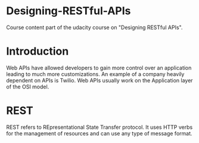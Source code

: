# Designing-RESTful-APIs
Course content part of the udacity course on "Designing RESTful APIs".

# Introduction
Web APIs have allowed developers to gain more control over an application leading to much more customizations. An example of a company heavily dependent on APIs is Twilio. Web APIs usually work on the Application layer of the OSI model.

# REST
REST refers to REpresentational State Transfer protocol. It uses HTTP verbs for the management of resources and can use any type of message format.

